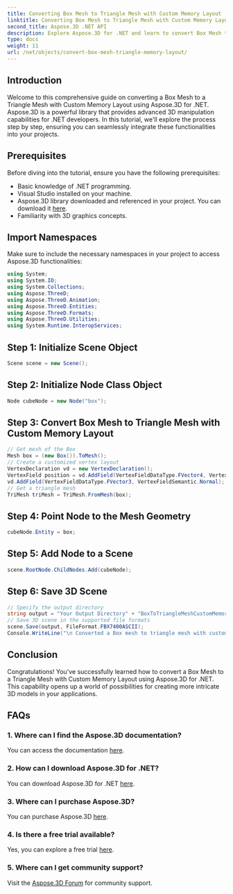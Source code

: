 ```yaml
---
title: Converting Box Mesh to Triangle Mesh with Custom Memory Layout
linktitle: Converting Box Mesh to Triangle Mesh with Custom Memory Layout
second_title: Aspose.3D .NET API
description: Explore Aspose.3D for .NET and learn to convert Box Mesh to Triangle Mesh with Custom Memory Layout. Easy steps for 3D modeling in your applications.
type: docs
weight: 11
url: /net/objects/convert-box-mesh-triangle-memory-layout/
---
```

## Introduction
Welcome to this comprehensive guide on converting a Box Mesh to a Triangle Mesh with Custom Memory Layout using Aspose.3D for .NET. Aspose.3D is a powerful library that provides advanced 3D manipulation capabilities for .NET developers. In this tutorial, we'll explore the process step by step, ensuring you can seamlessly integrate these functionalities into your projects.
## Prerequisites
Before diving into the tutorial, ensure you have the following prerequisites:
- Basic knowledge of .NET programming.
- Visual Studio installed on your machine.
- Aspose.3D library downloaded and referenced in your project. You can download it [here](https://releases.aspose.com/3d/net/).
- Familiarity with 3D graphics concepts.
## Import Namespaces
Make sure to include the necessary namespaces in your project to access Aspose.3D functionalities:
```csharp
using System;
using System.IO;
using System.Collections;
using Aspose.ThreeD;
using Aspose.ThreeD.Animation;
using Aspose.ThreeD.Entities;
using Aspose.ThreeD.Formats;
using Aspose.ThreeD.Utilities;
using System.Runtime.InteropServices;
```
## Step 1: Initialize Scene Object
```csharp
Scene scene = new Scene();
```
## Step 2: Initialize Node Class Object
```csharp
Node cubeNode = new Node("box");
```
## Step 3: Convert Box Mesh to Triangle Mesh with Custom Memory Layout
```csharp
// Get mesh of the Box
Mesh box = (new Box()).ToMesh();
// Create a customized vertex layout
VertexDeclaration vd = new VertexDeclaration();
VertexField position = vd.AddField(VertexFieldDataType.FVector4, VertexFieldSemantic.Position);
vd.AddField(VertexFieldDataType.FVector3, VertexFieldSemantic.Normal);
// Get a triangle mesh
TriMesh triMesh = TriMesh.FromMesh(box);
```
## Step 4: Point Node to the Mesh Geometry
```csharp
cubeNode.Entity = box;
```
## Step 5: Add Node to a Scene
```csharp
scene.RootNode.ChildNodes.Add(cubeNode);
```
## Step 6: Save 3D Scene
```csharp
// Specify the output directory
string output = "Your Output Directory" + "BoxToTriangleMeshCustomMemoryLayoutScene.fbx";
// Save 3D scene in the supported file formats
scene.Save(output, FileFormat.FBX7400ASCII);
Console.WriteLine("\n Converted a Box mesh to triangle mesh with custom memory layout of the vertex successfully.\nFile saved at " + output);
```
## Conclusion
Congratulations! You've successfully learned how to convert a Box Mesh to a Triangle Mesh with Custom Memory Layout using Aspose.3D for .NET. This capability opens up a world of possibilities for creating more intricate 3D models in your applications.
## FAQs
### 1. Where can I find the Aspose.3D documentation?
You can access the documentation [here](https://reference.aspose.com/3d/net/).
### 2. How can I download Aspose.3D for .NET?
You can download Aspose.3D for .NET [here](https://releases.aspose.com/3d/net/).
### 3. Where can I purchase Aspose.3D?
You can purchase Aspose.3D [here](https://purchase.aspose.com/buy).
### 4. Is there a free trial available?
Yes, you can explore a free trial [here](https://releases.aspose.com/).
### 5. Where can I get community support?
Visit the [Aspose.3D Forum](https://forum.aspose.com/c/3d/18) for community support.
